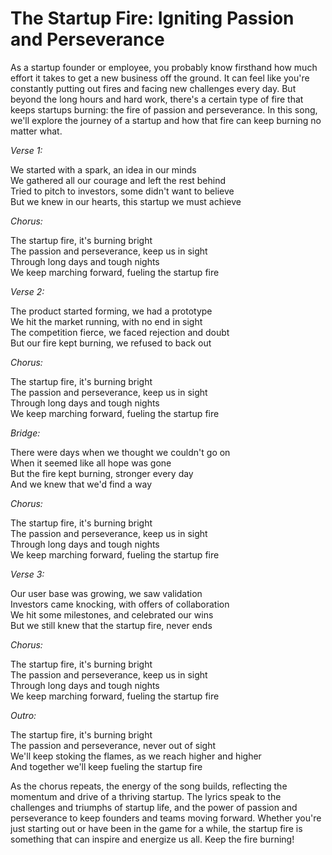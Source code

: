 # The Startup Fire: Igniting Passion and Perseverance

As a startup founder or employee, you probably know firsthand how much effort it takes to get a new business off the ground. It can feel like you're constantly putting out fires and facing new challenges every day. But beyond the long hours and hard work, there's a certain type of fire that keeps startups burning: the fire of passion and perseverance. In this song, we'll explore the journey of a startup and how that fire can keep burning no matter what.

*Verse 1:*

We started with a spark, an idea in our minds  
We gathered all our courage and left the rest behind  
Tried to pitch to investors, some didn't want to believe  
But we knew in our hearts, this startup we must achieve  

*Chorus:*

The startup fire, it's burning bright  
The passion and perseverance, keep us in sight  
Through long days and tough nights  
We keep marching forward, fueling the startup fire  

*Verse 2:*

The product started forming, we had a prototype  
We hit the market running, with no end in sight  
The competition fierce, we faced rejection and doubt  
But our fire kept burning, we refused to back out  

*Chorus:*

The startup fire, it's burning bright  
The passion and perseverance, keep us in sight  
Through long days and tough nights  
We keep marching forward, fueling the startup fire  

*Bridge:*

There were days when we thought we couldn't go on  
When it seemed like all hope was gone  
But the fire kept burning, stronger every day  
And we knew that we'd find a way  

*Chorus:*

The startup fire, it's burning bright  
The passion and perseverance, keep us in sight  
Through long days and tough nights  
We keep marching forward, fueling the startup fire  

*Verse 3:*

Our user base was growing, we saw validation  
Investors came knocking, with offers of collaboration  
We hit some milestones, and celebrated our wins  
But we still knew that the startup fire, never ends  

*Chorus:*

The startup fire, it's burning bright  
The passion and perseverance, keep us in sight  
Through long days and tough nights  
We keep marching forward, fueling the startup fire  

*Outro:*

The startup fire, it's burning bright  
The passion and perseverance, never out of sight  
We'll keep stoking the flames, as we reach higher and higher  
And together we'll keep fueling the startup fire  

As the chorus repeats, the energy of the song builds, reflecting the momentum and drive of a thriving startup. The lyrics speak to the challenges and triumphs of startup life, and the power of passion and perseverance to keep founders and teams moving forward. Whether you're just starting out or have been in the game for a while, the startup fire is something that can inspire and energize us all. Keep the fire burning!